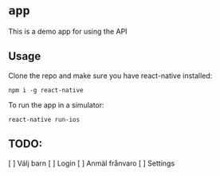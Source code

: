 # `app`

This is a demo app for using the API

## Usage

Clone the repo and make sure you have react-native installed:

    npm i -g react-native

To run the app in a simulator:

    react-native run-ios

## TODO:
  [ ] Välj barn
  [ ] Login
  [ ] Anmäl frånvaro
  [ ] Settings
